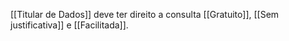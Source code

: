 [[Titular de Dados]] deve ter direito a consulta [[Gratuito]], [[Sem justificativa]] e [[Facilitada]].